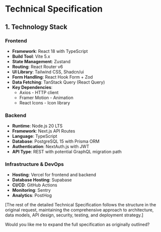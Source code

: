 # Technical Specification

## 1. Technology Stack

### Frontend
- **Framework**: React 18 with TypeScript
- **Build Tool**: Vite 5.x
- **State Management**: Zustand
- **Routing**: React Router v6
- **UI Library**: Tailwind CSS, Shadcn/ui
- **Form Handling**: React Hook Form + Zod
- **Data Fetching**: TanStack Query (React Query)
- **Key Dependencies**:
  * Axios - HTTP client
  * Framer Motion - Animation
  * React Icons - Icon library

### Backend
- **Runtime**: Node.js 20 LTS
- **Framework**: Next.js API Routes
- **Language**: TypeScript
- **Database**: PostgreSQL 15 with Prisma ORM
- **Authentication**: NextAuth.js with JWT
- **API Type**: REST with potential GraphQL migration path

### Infrastructure & DevOps
- **Hosting**: Vercel for frontend and backend
- **Database Hosting**: Supabase
- **CI/CD**: GitHub Actions
- **Monitoring**: Sentry
- **Analytics**: PostHog

[The rest of the detailed Technical Specification follows the structure in the original request, maintaining the comprehensive approach to architecture, data models, API design, security, testing, and deployment strategy.]

Would you like me to expand the full specification as originally outlined?